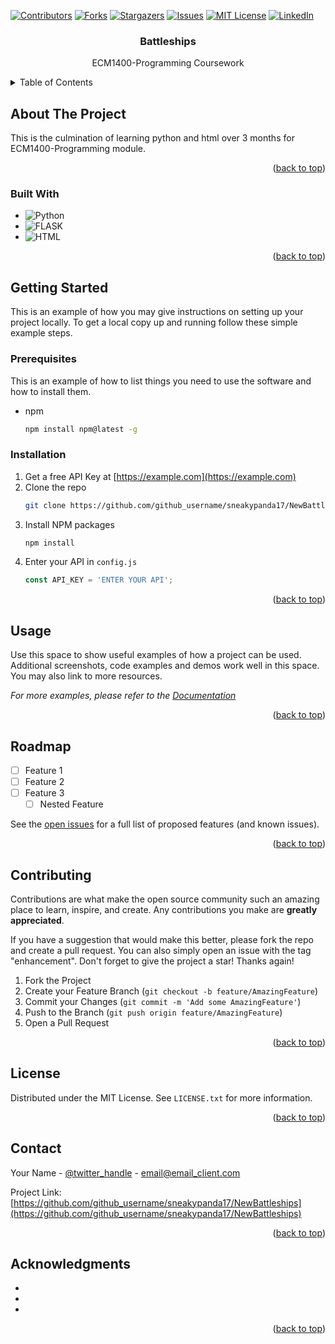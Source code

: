 <a name="readme-top"></a>

[![Contributors][contributors-shield]][contributors-url]
[![Forks][forks-shield]][forks-url]
[![Stargazers][stars-shield]][stars-url]
[![Issues][issues-shield]][issues-url]
[![MIT License][license-shield]][license-url]
[![LinkedIn][linkedin-shield]][linkedin-url]



<h3 align="center">Battleships</h3>

  <p align="center">
    ECM1400-Programming Coursework
    <br />

<!-- TABLE OF CONTENTS -->
<details>
  <summary>Table of Contents</summary>
  <ol>
    <li>
      <a href="#about-the-project">About The Project</a>
      <ul>
        <li><a href="#built-with">Built With</a></li>
      </ul>
    </li>
    <li>
      <a href="#getting-started">Getting Started</a>
      <ul>
        <li><a href="#prerequisites">Prerequisites</a></li>
        <li><a href="#installation">Installation</a></li>
      </ul>
    </li>
    <li><a href="#usage">Usage</a></li>
    <li><a href="#roadmap">Roadmap</a></li>
    <li><a href="#contributing">Contributing</a></li>
    <li><a href="#license">License</a></li>
    <li><a href="#contact">Contact</a></li>
    <li><a href="#acknowledgments">Acknowledgments</a></li>
  </ol>
</details>



<!-- ABOUT THE PROJECT -->
## About The Project

This is the culmination of learning python and html over 3 months for ECM1400-Programming module.

<p align="right">(<a href="#readme-top">back to top</a>)</p>



### Built With

* ![Python][Python-img]
* ![FLASK][FLASK-img]
* ![HTML][HTML-img]


<p align="right">(<a href="#readme-top">back to top</a>)</p>



<!-- GETTING STARTED -->
## Getting Started

This is an example of how you may give instructions on setting up your project locally.
To get a local copy up and running follow these simple example steps.

### Prerequisites

This is an example of how to list things you need to use the software and how to install them.
* npm
  ```sh
  npm install npm@latest -g
  ```

### Installation

1. Get a free API Key at [https://example.com](https://example.com)
2. Clone the repo
   ```sh
   git clone https://github.com/github_username/sneakypanda17/NewBattleships.git
   ```
3. Install NPM packages
   ```sh
   npm install
   ```
4. Enter your API in `config.js`
   ```js
   const API_KEY = 'ENTER YOUR API';
   ```

<p align="right">(<a href="#readme-top">back to top</a>)</p>



<!-- USAGE EXAMPLES -->
## Usage

Use this space to show useful examples of how a project can be used. Additional screenshots, code examples and demos work well in this space. You may also link to more resources.

_For more examples, please refer to the [Documentation](https://example.com)_

<p align="right">(<a href="#readme-top">back to top</a>)</p>



<!-- ROADMAP -->
## Roadmap

- [ ] Feature 1
- [ ] Feature 2
- [ ] Feature 3
    - [ ] Nested Feature

See the [open issues](https://github.com/github_username/sneakypanda17/NewBattleships/issues) for a full list of proposed features (and known issues).

<p align="right">(<a href="#readme-top">back to top</a>)</p>



<!-- CONTRIBUTING -->
## Contributing

Contributions are what make the open source community such an amazing place to learn, inspire, and create. Any contributions you make are **greatly appreciated**.

If you have a suggestion that would make this better, please fork the repo and create a pull request. You can also simply open an issue with the tag "enhancement".
Don't forget to give the project a star! Thanks again!

1. Fork the Project
2. Create your Feature Branch (`git checkout -b feature/AmazingFeature`)
3. Commit your Changes (`git commit -m 'Add some AmazingFeature'`)
4. Push to the Branch (`git push origin feature/AmazingFeature`)
5. Open a Pull Request

<p align="right">(<a href="#readme-top">back to top</a>)</p>



<!-- LICENSE -->
## License

Distributed under the MIT License. See `LICENSE.txt` for more information.

<p align="right">(<a href="#readme-top">back to top</a>)</p>



<!-- CONTACT -->
## Contact

Your Name - [@twitter_handle](https://twitter.com/twitter_handle) - email@email_client.com

Project Link: [https://github.com/github_username/sneakypanda17/NewBattleships](https://github.com/github_username/sneakypanda17/NewBattleships)

<p align="right">(<a href="#readme-top">back to top</a>)</p>



<!-- ACKNOWLEDGMENTS -->
## Acknowledgments

* []()
* []()
* []()

<p align="right">(<a href="#readme-top">back to top</a>)</p>



<!-- MARKDOWN LINKS & IMAGES -->
<!-- https://www.markdownguide.org/basic-syntax/#reference-style-links -->
[contributors-shield]: https://img.shields.io/github/contributors/github_username/sneakypanda17/NewBattleships.svg?style=for-the-badge
[contributors-url]: https://github.com/github_username/sneakypanda17/NewBattleships/graphs/contributors
[forks-shield]: https://img.shields.io/github/forks/github_username/sneakypanda17/NewBattleships.svg?style=for-the-badge
[forks-url]: https://github.com/github_username/sneakypanda17/NewBattleships/network/members
[stars-shield]: https://img.shields.io/github/stars/github_username/sneakypanda17/NewBattleships.svg?style=for-the-badge
[stars-url]: https://github.com/github_username/sneakypanda17/NewBattleships/stargazers
[issues-shield]: https://img.shields.io/github/issues/github_username/sneakypanda17/NewBattleships.svg?style=for-the-badge
[issues-url]: https://github.com/github_username/sneakypanda17/NewBattleships/issues
[license-shield]: https://img.shields.io/github/license/github_username/sneakypanda17/NewBattleships.svg?style=for-the-badge
[license-url]: https://github.com/github_username/sneakypanda17/NewBattleships/blob/master/LICENSE.txt
[linkedin-shield]: https://img.shields.io/badge/-LinkedIn-black.svg?style=for-the-badge&logo=linkedin&colorB=555
[linkedin-url]: https://linkedin.com/in/linkedin_username
[product-screenshot]: images/screenshot.png

[Python-img]: https://img.shields.io/badge/Python-3776AB?style=for-the-badge&logo=python&logoColor=white

[HTML-img]: https://img.shields.io/badge/HTML-239120?style=for-the-badge&logo=html5&logoColor=white

[FLASK-img]: https://img.shields.io/badge/Flask-000000?style=for-the-badge&logo=flask&logoColor=white

